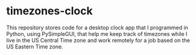 # timezones-clock
This repository stores code for a desktop clock app that I programmed in Python, using PySimpleGUI, that help me keep track of timezones while I live in the US Central Time zone and work remotely for a job based on the US Eastern Time zone. 
